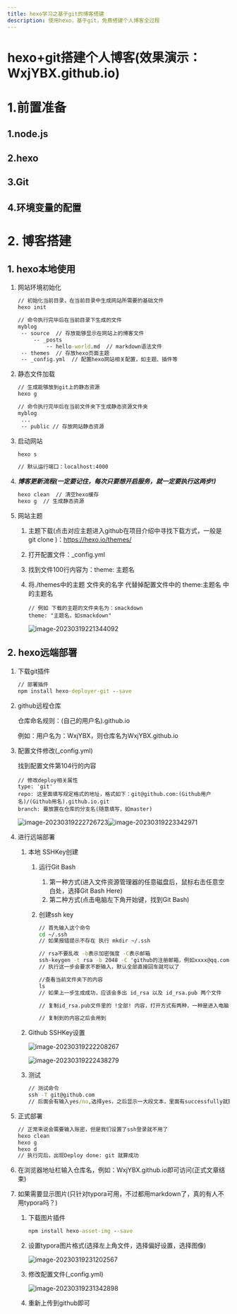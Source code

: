```yaml
---
title: hexo学习之基于git的博客搭建
description: 使用hexo，基于git，免费搭建个人博客全过程
---
```


# hexo+git搭建个人博客(效果演示：WxjYBX.github.io)



# 1.前置准备

## 1.node.js

## 2.hexo

## 3.Git

## 4.环境变量的配置



# 2. 博客搭建

## 1. hexo本地使用

1. 网站环境初始化

   ```cmd
   // 初始化当前目录，在当前目录中生成网站所需要的基础文件
   hexo init
   
   // 命令执行完毕后在当前目录下生成的文件
   myblog
   	-- source  // 存放能够显示在网站上的博客文件
   		-- _posts
   			-- hello-world.md  // markdown语法文件
   	-- themes  // 存放hexo页面主题
   	-- _config.yml  // 配置hexo网站相关配置，如主题、插件等
   ```

2. 静态文件加载

   ```cmd
   // 生成能够放到git上的静态资源
   hexo g
   
   // 命令执行完毕后在当前文件夹下生成静态资源文件夹
   myblog
   	...
   	-- public // 存放网站静态资源
   ```

3. 启动网站

   ```cmd
   hexo s
   
   // 默认运行端口：localhost:4000
   ```

4. ***博客更新流程(一定要记住，每次只要想开启服务，就一定要执行这两步!)***

   ```cmd
   hexo clean  // 清空hexo缓存
   hexo g  // 生成静态资源
   ```

5. 网站主题

   1. 主题下载(点击对应主题进入github在项目介绍中寻找下载方式，一般是 git clone )：https://hexo.io/themes/

   2. 打开配置文件：_config.yml

   3. 找到文件100行内容为：theme: 主题名

   4. 将./themes中的主题 文件夹的名字 代替掉配置文件中的 theme:主题名 中的主题名

      ```notepad++
      // 例如 下载的主题的文件夹名为：smackdown
      theme: "主题名，如smackdown"
      ```

      ![image-20230319221344092](基于hexo的个人博客搭建/image-20230319221344092.png)

## 2. hexo远端部署

1. 下载git插件

   ```cmd
   // 部署插件
   npm install hexo-deployer-git --save
   ```

2. github远程仓库

   仓库命名规则：(自己的用户名).github.io

   例如：用户名为：WxjYBX，则仓库名为WxjYBX.github.io

3. 配置文件修改(_config.yml)

   找到配置文件第104行的内容

   ```notepoad++
   // 修改deploy相关属性
   type: 'git'
   repo: 这里面填写规定格式的地址，格式如下：git@github.com:(Github用户名)/(Github用名).github.io.git
   branch: 要放置在仓库的分支名(随意填写，如master)
   ```

   ![image-20230319222726723](基于hexo的个人博客搭建/image-20230319222726723.png)![image-20230319223342971](基于hexo的个人博客搭建/image-20230319223342971.png)

4. 进行远端部署

   1. 本地 SSHKey创建

      1. 运行Git Bash

         1. 第一种方式(进入文件资源管理器的任意磁盘后，鼠标右击任意空白处，选择Git Bash Here)
         2. 第二种方式(点击电脑左下角开始键，找到Git Bash)

      2. 创建ssh key

         ```cmd
         // 首先输入这个命令
         cd ~/.ssh
         // 如果报错提示不存在 执行 mkdir ~/.ssh
         
         // rsa不要乱改 -b表示加密强度 -C表示邮箱
         ssh-keygen -t rsa -b 2048 -C 'github的注册邮箱，例如xxxx@qq.com'
         // 执行这一步会要求不断输入，默认全部直接回车就可以了
         
         //查看当前文件夹下的内容 
         ls
         // 如果上一步生成成功，应该会多出 id_rsa 以及 id_rsa.pub 两个文件
         
         // 复制id_rsa.pub文件里的 !全部! 内容，打开方式有两种，一种是进入电脑 C:\Users\Admin\.ssh 中打开.pub文件，另一种是继续在git bash中输入命令 vim id_rsa.pub 进入文件
         
         // 复制到的内容之后会用到
         ```

   2. Github SSHKey设置

      ![image-20230319222208267](基于hexo的个人博客搭建/image-20230319222208267.png)

      ![image-20230319222438279](基于hexo的个人博客搭建/image-20230319222438279.png)

   3. 测试

      ```cmd
      // 测试命令
      ssh -T git@github.com
      // 后面会有输入yes/no,选择yes，之后显示一大段文本，里面有successfully就算成功
      ```

5. 正式部署

   ```cmd
   // 正常来说会需要输入账密，但是我们设置了ssh登录就不用了
   hexo clean
   hexo g
   hexo d
   // 执行完后，出现Deploy done: git 就算成功
   ```

6. 在浏览器地址栏输入仓库名，例如：WxjYBX.github.io即可访问(正式文章结束)

7. 如果需要显示图片(只针对typora可用，不过都用markdown了，真的有人不用typora吗？)

   1. 下载图片插件

      ```cmd
      npm install hexo-asset-img --save
      ```

   2. 设置typora图片格式(选择左上角文件，选择偏好设置，选择图像)

      ![image-20230319231202567](基于hexo的个人博客搭建/image-20230319231202567.png)

   3. 修改配置文件(_config.yml)

      ![image-20230319231342898](基于hexo的个人博客搭建/image-20230319231342898.png)

   4. 重新上传到github即可

